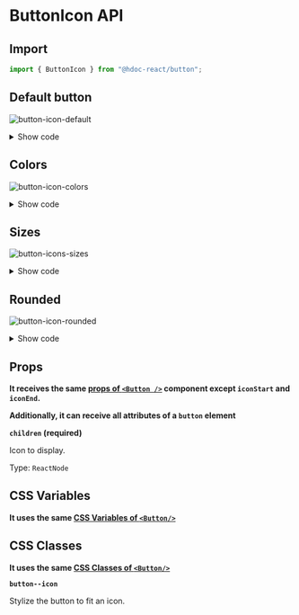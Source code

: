 # ButtonIcon API

## Import

```js
import { ButtonIcon } from "@hdoc-react/button";
```

## Default button

![button-icon-default](https://github.com/Hdoc1509/react-components/assets/72316111/6a22efd6-dd76-4ea1-8499-96e8ee3a2812)

<details>
  <summary>Show code</summary>

```js
import * as React from "react";
import { ButtonIcon } from "@hdoc-react/button";
import { PeopleIcon } from "third-party-package";

export default function ButtonIconDefault() {
  return (
    <>
      <ButtonIcon>
        <PeopleIcon />
      </ButtonIcon>
      <ButtonIcon variant="outline">
        <PeopleIcon />
      </ButtonIcon>
      <ButtonIcon variant="text">
        <PeopleIcon />
      </ButtonIcon>
    </>
  );
}
```

</details>

## Colors

![button-icon-colors](https://github.com/Hdoc1509/react-components/assets/72316111/cae50229-b05d-4e42-9e97-8c9f54cf1491)

<details>
  <summary>Show code</summary>

```js
import * as React from "react";
import { ButtonIcon } from "@hdoc-react/button";
import {
  SearchIcon,
  SettingsIcon,
  DeleteIcon,
  MapIcon,
  WarningIcon,
  CheckIcon,
} from "third-party-package";

const Icons = {
  primary: <SearchIcon />,
  secondary: <SettingsIcon />,
  error: <DeleteIcon />,
  info: <MapIcon />,
  warning: <WarningIcon />,
  success: <CheckIcon />,
};

return (
  <>
    {Object.keys(Icons).map((color) => (
      <>
        <ButtonIcon key={`button-icon-${color}-default`} color={color}>
          {Icons[color]}
        </ButtonIcon>
        <ButtonIcon
          key={`button-icon-${color}-outline`}
          color={color}
          variant="outline"
        >
          {Icons[color]}
        </ButtonIcon>
        <ButtonIcon
          key={`button-icon-${color}-text`}
          color={color}
          variant="text"
        >
          {Icons[color]}
        </ButtonIcon>
      </>
    ))}
  </>
);
```

</details>

## Sizes

![button-icons-sizes](https://github.com/Hdoc1509/react-components/assets/72316111/7e100070-1078-45aa-a04e-cafe5910533a)

<details>
  <summary>Show code</summary>

```js
import * as React from "react";
import { ButtonIcon } from "@hdoc-react/button";
import { AirIcon, AndroidIcon } from "third-party-package";

export default function ButtonIconSizes() {
  return (
    <>
      <ButtonIcon color="info" size="small">
        <AirIcon />
      </ButtonIcon>
      <ButtonIcon color="info">
        <AirIcon />
      </ButtonIcon>
      <ButtonIcon color="info" size="large">
        <AirIcon />
      </ButtonIcon>
    </>
  );
}
```

</details>

## Rounded

![button-icon-rounded](https://github.com/Hdoc1509/react-components/assets/72316111/f1456c62-71fd-49d9-ae3f-ebaa7a07fa46)

<details>
  <summary>Show code</summary>

```js
import * as React from "react";
import { ButtonIcon } from "@hdoc-react/button";
import { AndroidIcon } from "third-party-package";

export default function ButtonIconRounded() {
  return (
    <>
      <ButtonIcon color="success" roundedSide="top">
        <AndroidIcon />
      </ButtonIcon>
      <ButtonIcon color="success" roundedSide="bottom">
        <AndroidIcon />
      </ButtonIcon>
      <ButtonIcon color="success" roundedSide="left">
        <AndroidIcon />
      </ButtonIcon>
      <ButtonIcon color="success" roundedSide="right">
        <AndroidIcon />
      </ButtonIcon>
      <ButtonIcon color="success" fullRounded>
        <AndroidIcon />
      </ButtonIcon>
    </>
  );
}
```

</details>

## Props

**It receives the same [props of `<Button />`](./Button.md#props)
component except `iconStart` and `iconEnd`.**

**Additionally, it can receive all attributes of a `button` element**

**`children` (required)**

Icon to display.

Type: `ReactNode`

## CSS Variables

**It uses the same [CSS Variables of `<Button/>`](./Button.md#css-variables)**

## CSS Classes

**It uses the same [CSS Classes of `<Button/>`](./Button.md#css-classes)**

**`button--icon`**

Stylize the button to fit an icon.
